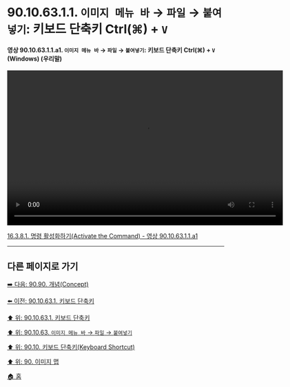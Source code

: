 # 90.10.63.1.1. `이미지 메뉴 바` → `파일` → `붙여넣기`: 키보드 단축키 Ctrl(⌘) + `V`

<a id="90-10-63-01-01-a1"></a>

#### 영상 90.10.63.1.1.a1. `이미지 메뉴 바` → `파일` → `붙여넣기`: 키보드 단축키 Ctrl(⌘) + `V` (Windows) (우리말)
<video controls="controls" width="640" height="360" src="https://github.com/user-attachments/assets/866b02ac-6bc5-4b12-bf0f-440c35f158ac"></video>

[16.3.8.1. 명령 활성화하기(Activate the Command) - 영상 90.10.63.1.1.a1](./16-03-08-01-activate_the_command.md#90-10-63-01-01-a1)

***

## 다른 페이지로 가기

[➡️ 다음: 90.90. 개념(Concept)](./90-90-00-concept.md)

[⬅️ 이전: 90.10.63.1. 키보드 단축키](./90-10-63-01-00-keyboard_shortcut.md)

[⬆️ 위: 90.10.63.1. 키보드 단축키](./90-10-63-01-00-keyboard_shortcut.md)

[⬆️ 위: 90.10.63. `이미지 메뉴 바` → `파일` → `붙여넣기`](./90-10-63-00-menu_edit_paste.md)

[⬆️ 위: 90.10. 키보드 단축키(Keyboard Shortcut)](./90-10-00-keyboard_shortcut.md)

[⬆️ 위: 90. 이미지 맵](./90-00-image-map.md)

[🏠 홈](./00-home.md)
